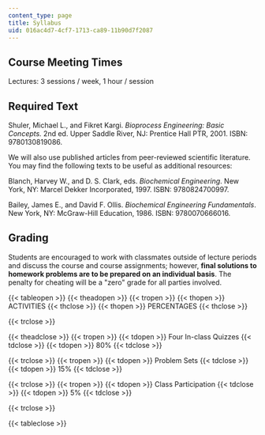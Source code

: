 ```yaml
---
content_type: page
title: Syllabus
uid: 016ac4d7-4cf7-1713-ca89-11b90d7f2087
---
```


Course Meeting Times
--------------------

Lectures: 3 sessions / week, 1 hour / session

Required Text
-------------

Shuler, Michael L., and Fikret Kargi. _Bioprocess Engineering: Basic Concepts._ 2nd ed. Upper Saddle River, NJ: Prentice Hall PTR, 2001. ISBN: 9780130819086.

We will also use published articles from peer-reviewed scientific literature. You may find the following texts to be useful as additional resources:

Blanch, Harvey W., and D. S. Clark, eds. _Biochemical Engineering_. New York, NY: Marcel Dekker Incorporated, 1997. ISBN: 9780824700997.

Bailey, James E., and David F. Ollis. _Biochemical Engineering Fundamentals_. New York, NY: McGraw-Hill Education, 1986. ISBN: 9780070666016.

Grading
-------

Students are encouraged to work with classmates outside of lecture periods and discuss the course and course assignments; however, **final solutions to homework problems are to be prepared on an individual basis**. The penalty for cheating will be a "zero" grade for all parties involved.

{{< tableopen >}}
{{< theadopen >}}
{{< tropen >}}
{{< thopen >}}
ACTIVITIES
{{< thclose >}}
{{< thopen >}}
PERCENTAGES
{{< thclose >}}

{{< trclose >}}

{{< theadclose >}}
{{< tropen >}}
{{< tdopen >}}
Four In-class Quizzes
{{< tdclose >}}
{{< tdopen >}}
80%
{{< tdclose >}}

{{< trclose >}}
{{< tropen >}}
{{< tdopen >}}
Problem Sets
{{< tdclose >}}
{{< tdopen >}}
15%
{{< tdclose >}}

{{< trclose >}}
{{< tropen >}}
{{< tdopen >}}
Class Participation
{{< tdclose >}}
{{< tdopen >}}
5%
{{< tdclose >}}

{{< trclose >}}

{{< tableclose >}}